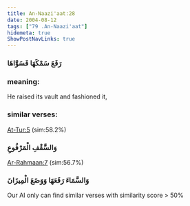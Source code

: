 ```yaml
---
title: An-Naazi'aat:28
date: 2004-08-12
tags: ["79 .An-Naazi'aat"]
hidemeta: true 
ShowPostNavLinks: true 
---
```

### رَفَعَ سَمْكَهَا فَسَوَّاهَا
### meaning: 
He raised its vault and fashioned it,
### similar verses: 

[At-Tur:5](/52/5) (sim:58.2%)

### وَالسَّقْفِ الْمَرْفُوعِ

[Ar-Rahmaan:7](/55/7) (sim:56.7%)

### وَالسَّمَاءَ رَفَعَهَا وَوَضَعَ الْمِيزَانَ

Our AI only can find similar verses with similarity score > 50% 


